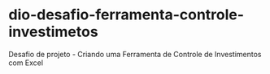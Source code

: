 # dio-desafio-ferramenta-controle-investimetos
Desafio de projeto - Criando uma Ferramenta de Controle de Investimentos com Excel 
